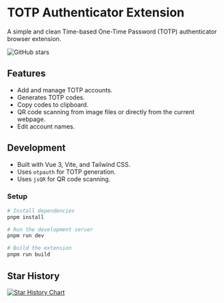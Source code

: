 # TOTP Authenticator Extension

A simple and clean Time-based One-Time Password (TOTP) authenticator browser extension.

![GitHub stars](https://img.shields.io/github/stars/csic21/totp-chrome-extension?style=social)

## Features

- Add and manage TOTP accounts.
- Generates TOTP codes.
- Copy codes to clipboard.
- QR code scanning from image files or directly from the current webpage.
- Edit account names.

## Development

- Built with Vue 3, Vite, and Tailwind CSS.
- Uses `otpauth` for TOTP generation.
- Uses `jsQR` for QR code scanning.

### Setup

```bash
# Install dependencies
pnpm install

# Run the development server
pnpm run dev

# Build the extension
pnpm run build
```

## Star History

[![Star History Chart](https://api.star-history.com/svg?repos=totp-chrome-extension/totp-chrome-extension&type=Date)](https://www.star-history.com/#totp-chrome-extension/totp-chrome-extension&Date)
